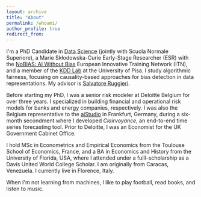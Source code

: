 ```yaml
---
layout: archive
title: "About"
permalink: /whoami/
author_profile: true
redirect_from:
---
```


I'm a PhD Candidate in [Data Science](https://www.phd-ai.it/) (jointly with Scuola Normale Superiore), a Marie Skłodowska-Curie Early-Stage Researcher (ESR) with the [NoBIAS: AI Without Bias](https://nobias-project.eu/) European Innovative Training Network (ITN), and a member of the [KDD Lab](https://kdd.isti.cnr.it/) at the University of Pisa. I study algorithmic fairness, focusing on causality-based approaches for bias detection in data representations. My advisor is [Salvatore Ruggieri](http://pages.di.unipi.it/ruggieri/).

Before starting my PhD, I was a senior risk modeler at Deloitte Belgium for over three years. I specialized in building financial and operational risk models for banks and energy companies, respectively. I was also the Belgium representative to the [aiStudio](https://www2.deloitte.com/de/de/pages/risk/solutions/aistudio.html) in Frankfurt, Germany, during a six-month secondment where I developed *Clairvoyance*, an end-to-end time series forecasting tool. Prior to Deloitte, I was an Economist for the UK Government Cabinet Office.

I hold MSc in Econometrics and Empirical Economics from the Toulouse School of Economics, France, and a BA in Economics and History from the University of Florida, USA, where I attended under a fulll-scholarship as a Davis United World College Scholar. I am originally from Caracas, Venezuela. I currently live in Florence, Italy.

When I'm not learning from machines, I like to play football, read books, and listen to music.
